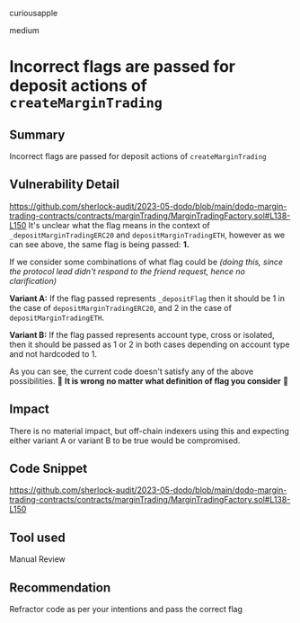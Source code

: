 curiousapple

medium

# Incorrect flags are passed for deposit actions of `createMarginTrading`

## Summary
Incorrect flags are passed for deposit actions of `createMarginTrading` 

## Vulnerability Detail
https://github.com/sherlock-audit/2023-05-dodo/blob/main/dodo-margin-trading-contracts/contracts/marginTrading/MarginTradingFactory.sol#L138-L150
It's unclear what the flag means in the context of `_depositMarginTradingERC20` and `depositMarginTradingETH`, however as we can see above, the same flag is being passed: **1.**

If we consider some combinations of what flag could be 
_(doing this, since the protocol lead didn't respond to the friend request, hence no clarification)_

**Variant A:**
If the flag passed represents `_depositFlag` then it should be 1 in the case of `depositMarginTradingERC20`, and 2 in the case of `depositMarginTradingETH`.

**Variant B:**
If the flag passed represents account type, cross or isolated, then it should be passed as 1 or 2 in both cases depending on account type and not hardcoded to 1.

As you can see, the current code doesn't satisfy any of the above possibilities.
:red_circle:  **It is wrong no matter what definition of flag you consider** :red_circle: 

## Impact
There is no material impact, but off-chain indexers using this and expecting either variant A or variant B to be true would be compromised.

## Code Snippet
https://github.com/sherlock-audit/2023-05-dodo/blob/main/dodo-margin-trading-contracts/contracts/marginTrading/MarginTradingFactory.sol#L138-L150

## Tool used
Manual Review

## Recommendation
Refractor code as per your intentions and pass the correct flag